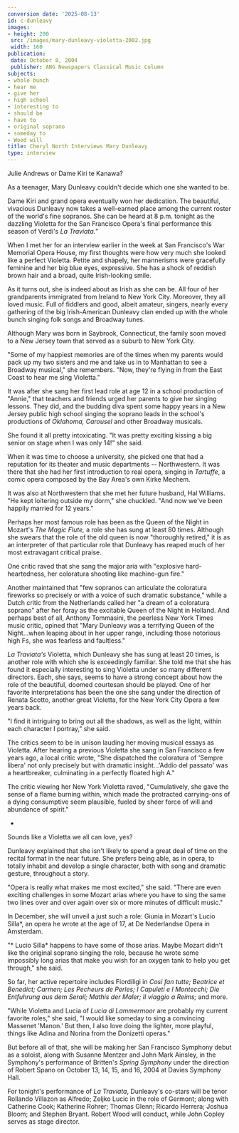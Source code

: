 ```yaml
---
conversion date: '2025-08-13'
id: c-dunleavy
images:
- height: 200
 src: /images/mary-dunleavy-violetta-2002.jpg
 width: 160
publication:
 date: October 8, 2004
 publisher: ANG Newspapers Classical Music Column
subjects:
- whole bunch
- hear me
- give her
- high school
- interesting to
- should be
- have to
- original soprano
- someday to
- Wood will
title: Cheryl North Interviews Mary Dunleavy
type: interview
---
```



Julie Andrews or Dame Kiri te Kanawa?

As a teenager, Mary Dunleavy couldn't decide which one she wanted to be.

Dame Kiri and grand opera eventually won her dedication. The beautiful, vivacious Dunleavy now takes a well-earned place among the current roster of the world's fine sopranos. She can be heard at 8 p.m. tonight as the dazzling Violetta for the San Francisco Opera's final performance this season of Verdi's *La Traviata.*"

When I met her for an interview earlier in the week at San Francisco's War Memorial Opera House, my first thoughts were how very much she looked like a perfect Violetta. Petite and shapely, her mannerisms were gracefully feminine and her big blue eyes, expressive. She has a shock of reddish brown hair and a broad, quite Irish-looking smile.

As it turns out, she is indeed about as Irish as she can be. All four of her grandparents immigrated from Ireland to New York City. Moreover, they all loved music. Full of fiddlers and good, albeit amateur, singers, nearly every gathering of the big Irish-American Dunleavy clan ended up with the whole bunch singing folk songs and Broadway tunes.

Although Mary was born in Saybrook, Connecticut, the family soon moved to a New Jersey town that served as a suburb to New York City.

"Some of my happiest memories are of the times when my parents would pack up my two sisters and me and take us in to Manhattan to see a Broadway musical," she remembers. "Now, they're flying in from the East Coast to hear me sing Violetta."

It was after she sang her first lead role at age 12 in a school production of "Annie," that teachers and friends urged her parents to give her singing lessons. They did, and the budding diva spent some happy years in a New Jersey public high school singing the soprano leads in the school's productions of *Oklahoma,* *Carousel* and other Broadway musicals.

She found it all pretty intoxicating. "It was pretty exciting kissing a big senior on stage when I was only 14!" she said.

When it was time to choose a university, she picked one that had a reputation for its theater and music departments -- Northwestern. It was there that she had her first introduction to real opera, singing in *Tartuffe*, a comic opera composed by the Bay Area's own Kirke Mechem.

It was also at Northwestern that she met her future husband, Hal Williams. "He kept loitering outside my dorm," she chuckled. "And now we've been happily married for 12 years."

Perhaps her most famous role has been as the Queen of the Night in Mozart's *The Magic Flute,*
 a role she has sung at least 80 times. Although she swears that the role of the old queen is now "thoroughly retired," it is as an interpreter of that particular role that Dunleavy has reaped much of her most extravagant critical praise.

One critic raved that she sang the major aria with "explosive hard-heartedness, her coloratura shooting like machine-gun fire."

Another maintained that "few sopranos can articulate the coloratura fireworks so precisely or with a voice of such dramatic substance," while a Dutch critic from the Netherlands called her "a dream of a coloratura soprano" after her foray as the excitable Queen of the Night in Holland. And perhaps best of all, Anthony Tommasini, the peerless New York Times music critic, opined that "Mary Dunleavy was a terrifying Queen of the Night...when leaping about in her upper range, including those notorious high Fs, she was fearless and faultless."

*La Traviata's* Violetta, which Dunleavy she has sung at least 20 times, is another role with which she is exceedingly familiar. She told me that she has found it especially interesting to sing Violetta under so many different directors. Each, she says, seems to have a strong concept about how the role of the beautiful, doomed courtesan should be played. One of her favorite interpretations has been the one she sang under the direction of Renata Scotto, another great Violetta, for the New York City Opera a few years back.

"I find it intriguing to bring out all the shadows, as well as the light, within each character I portray," she said.

The critics seem to be in unison lauding her moving musical essays as Violetta. After hearing a previous Violetta she sang in San Francisco a few years ago, a local critic wrote, "She dispatched the coloratura of 'Sempre libera' not only precisely but with dramatic insight...'Addio del passato' was a heartbreaker, culminating in a perfectly floated high A."

The critic viewing her New York Violetta raved, "Cumulatively, she gave the sense of a flame burning within, which made the protracted carrying-ons of a dying consumptive seem plausible, fueled by sheer force of will and abundance of spirit."

*

Sounds like a Violetta we all can love, yes?

Dunleavy explained that she isn't likely to spend a great deal of time on the recital format in the near future. She prefers being able, as in opera, to totally inhabit and develop a single character, both with song and dramatic gesture, throughout a story.

"Opera is really what makes me most excited," she said. "There are even exciting challenges in some Mozart arias where you have to sing the same two lines over and over again over six or more minutes of difficult music."

In December, she will unveil a just such a role: Giunia in Mozart's Lucio Silla*, an opera he wrote at the age of 17, at De Nederlandse Opera in Amsterdam.

"* Lucio Silla* happens to have some of those arias. Maybe Mozart didn't like the original soprano singing the role, because he wrote some impossibly long arias that make you wish for an oxygen tank to help you get through," she said.

So far, her active repertoire includes Fiordiligi in *Cosi fan tutte; Beatrice et Benedict; Carmen; Les Pecheurs de Perles; I Capuleti e I Montecchi; Die Entfuhrung aus dem Serail; Mathis der Maler; Il viaggio a Reims;* and more.

"While Violetta and Lucia of *Lucia di Lammermoor* are probably my current favorite roles," she said, "I would like someday to sing a convincing Massenet 'Manon.' But then, I also love doing the lighter, more playful, things like Adina and Norina from the Donizetti operas."

But before all of that, she will be making her San Francisco Symphony debut as a soloist, along with Susanne Mentzer and John Mark Ainsley, in the Symphony's performance of Britten's *Spring Symphony* under the direction of Robert Spano on October 13, 14, 15, and 16, 2004 at Davies Symphony Hall.

For tonight's performance of *La Traviata*, Dunleavy's co-stars will be tenor Rollando Villazon as Alfredo; Zeljko Lucic in the role of Germont; along with Catherine Cook; Katherine Rohrer; Thomas Glenn; Ricardo Herrera; Joshua Bloom; and Stephen Bryant. Robert Wood will conduct, while John Copley serves as stage director.


